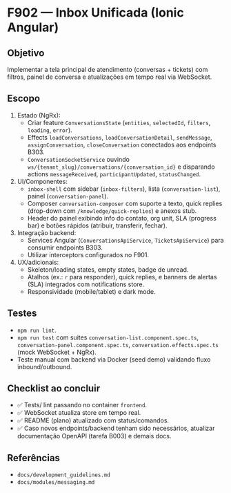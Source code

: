 # F902 — Inbox Unificada (Ionic Angular)

## Objetivo
Implementar a tela principal de atendimento (conversas + tickets) com filtros, painel de conversa e atualizações em tempo real via WebSocket.

## Escopo
1. Estado (NgRx):
   - Criar feature `ConversationsState` (`entities`, `selectedId`, `filters`, `loading`, `error`).
   - Effects `loadConversations`, `loadConversationDetail`, `sendMessage`, `assignConversation`, `closeConversation` conectados aos endpoints B303.
   - `ConversationSocketService` ouvindo `ws/{tenant_slug}/conversations/{conversation_id}` e disparando actions `messageReceived`, `participantUpdated`, `statusChanged`.
2. UI/Componentes:
   - `inbox-shell` com sidebar (`inbox-filters`), lista (`conversation-list`), painel (`conversation-panel`).
   - Composer `conversation-composer` com suporte a texto, quick replies (drop-down com `/knowledge/quick-replies`) e anexos stub.
   - Header do painel exibindo info do contato, org unit, SLA (progress bar) e botões rápidos (atribuir, transferir, fechar).
3. Integração backend:
   - Services Angular (`ConversationsApiService`, `TicketsApiService`) para consumir endpoints B303.
   - Utilizar interceptors configurados no F901.
4. UX/adicionais:
   - Skeleton/loading states, empty states, badge de unread.
   - Atalhos (ex.: `r` para responder), quick replies, e banners de alertas (SLA) integrados com notifications store.
   - Responsividade (mobile/tablet) e dark mode.

## Testes
- `npm run lint`.
- `npm run test` com suites `conversation-list.component.spec.ts`, `conversation-panel.component.spec.ts`, `conversation.effects.spec.ts` (mock WebSocket + NgRx).
- Teste manual com backend via Docker (seed demo) validando fluxo inbound/outbound.

## Checklist ao concluir
- ✅ Tests/ lint passando no container `frontend`.
- ✅ WebSocket atualiza store em tempo real.
- ✅ README (plano) atualizado com status/comandos.
- ✅ Caso novos endpoints/backend tenham sido necessários, atualizar documentação OpenAPI (tarefa B003) e demais docs.

## Referências
- `docs/development_guidelines.md`
- `docs/modules/messaging.md`

